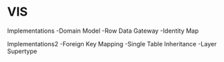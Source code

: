 # VIS
Implementations
    -Domain Model
    -Row Data Gateway
    -Identity Map

Implementations2
    -Foreign Key Mapping
    -Single Table Inheritance
    -Layer Supertype



